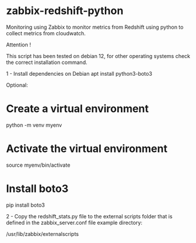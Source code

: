 # zabbix-redshift-python
Monitoring using Zabbix to monitor metrics from Redshift using python to collect metrics from cloudwatch.

Attention ! 

This script has been tested on debian 12, for other operating systems check the correct installation command.

1 - Install dependencies on Debian 
apt install python3-boto3

Optional:

# Create a virtual environment
python -m venv myenv

# Activate the virtual environment
source myenv/bin/activate

# Install boto3
pip install boto3

2 - Copy the redshift_stats.py file to the external scripts folder that is defined in the zabbix_server.conf file example directory:

/usr/lib/zabbix/externalscripts
